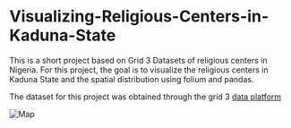 # Visualizing-Religious-Centers-in-Kaduna-State

This is a short project based on Grid 3 Datasets of religious centers in Nigeria.
For this project, the goal is to visualize the religious centers in Kaduna State and the spatial distribution using folium and pandas.

The dataset for this project was obtained through the grid 3 [data platform](https://data.grid3.org/datasets)


![Map](https://github.com/eluseful/Visualizing-Religious-Centers-in-Kaduna-State/assets/16994659/a0005487-1118-487d-ab2b-85145213574a)

